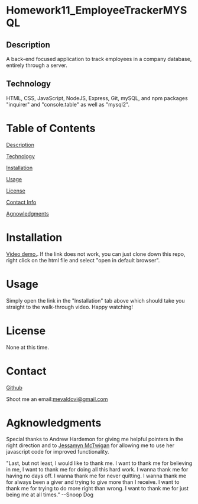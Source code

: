 # Homework11_EmployeeTrackerMYSQL

## Description
A back-end focused application to track employees in a company database, entirely through a server.

## Technology 
HTML, CSS, JavaScript, NodeJS, Express, Git, mySQL, and npm packages "inquirer" and "console.table" as well as "mysql2".

# Table of Contents
[Description](https://github.com/mevaldovi/Homework11_EmployeeTrackerMYSQL#Description)

[Technology](https://github.com/mevaldovi/Homework11_EmployeeTrackerMYSQL#Technology)

[Installation](https://github.com/mevaldovi/Homework11_EmployeeTrackerMYSQL#Installation)


[Usage](https://github.com/mevaldovi/Homework11_EmployeeTrackerMYSQL#Usage)


[License](https://github.com/mevaldovi/Homework11_EmployeeTrackerMYSQL#License)


[Contact Info](https://github.com/mevaldovi/Homework11_EmployeeTrackerMYSQL#Contact)


[Agnowledgments](https://github.com/mevaldovi/Homework11_EmployeeTrackerMYSQL#Agknowledgments)

# Installation
[Video demo.](https://drive.google.com/file/d/1ETqLcGfo25ZLanM3ddCjN2Xzvq5llK28/view). 
If the link does not work, you can just clone down this repo, right click on the html file and select "open in default browser". 
# Usage
Simply open the link in the "Installation" tab above which should take you straight to the walk-through video. Happy watching! 
# License
None at this time.
# Contact
[Github](https://github.com/mevaldovi/)

Shoot me an email:[mevaldovi@gmail.com](mailto:mevaldovi@gmail.com)
# Agknowledgments
Special thanks to Andrew Hardemon for giving me helpful pointers in the right direction and to [Jessamyn McTwigan](https://github.com/jessamyn27) for allowing me to use her javascript code for improved functionality.


"Last, but not least, I would like to thank me. I want to thank me for believing in me, I want to thank me for doing all this hard work. I wanna thank me for having no days off. I wanna thank me for never quitting. I wanna thank me for always been a giver and trying to give more than I receive. I want to thank me for trying to do more right than wrong. I want to thank me for just being me at all times.” --Snoop Dog